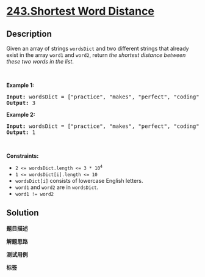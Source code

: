 # [243.Shortest Word Distance](https://leetcode.com/problems/shortest-word-distance/description/)

## Description

<p>Given an array of strings <code>wordsDict</code> and two different strings that already exist in the array <code>word1</code> and <code>word2</code>, return <em>the shortest distance between these two words in the list</em>.</p>

<p>&nbsp;</p>
<p><strong class="example">Example 1:</strong></p>

<pre>
<strong>Input:</strong> wordsDict = [&quot;practice&quot;, &quot;makes&quot;, &quot;perfect&quot;, &quot;coding&quot;, &quot;makes&quot;], word1 = &quot;coding&quot;, word2 = &quot;practice&quot;
<strong>Output:</strong> 3
</pre>

<p><strong class="example">Example 2:</strong></p>

<pre>
<strong>Input:</strong> wordsDict = [&quot;practice&quot;, &quot;makes&quot;, &quot;perfect&quot;, &quot;coding&quot;, &quot;makes&quot;], word1 = &quot;makes&quot;, word2 = &quot;coding&quot;
<strong>Output:</strong> 1
</pre>

<p>&nbsp;</p>
<p><strong>Constraints:</strong></p>

<ul>
  <li><code>2 &lt;= wordsDict.length &lt;= 3 * 10<sup>4</sup></code></li>
  <li><code>1 &lt;= wordsDict[i].length &lt;= 10</code></li>
  <li><code>wordsDict[i]</code> consists of lowercase English letters.</li>
  <li><code>word1</code> and <code>word2</code> are in <code>wordsDict</code>.</li>
  <li><code>word1 != word2</code></li>
</ul>

## Solution

**题目描述**

**解题思路**

**测试用例**

**标签**
